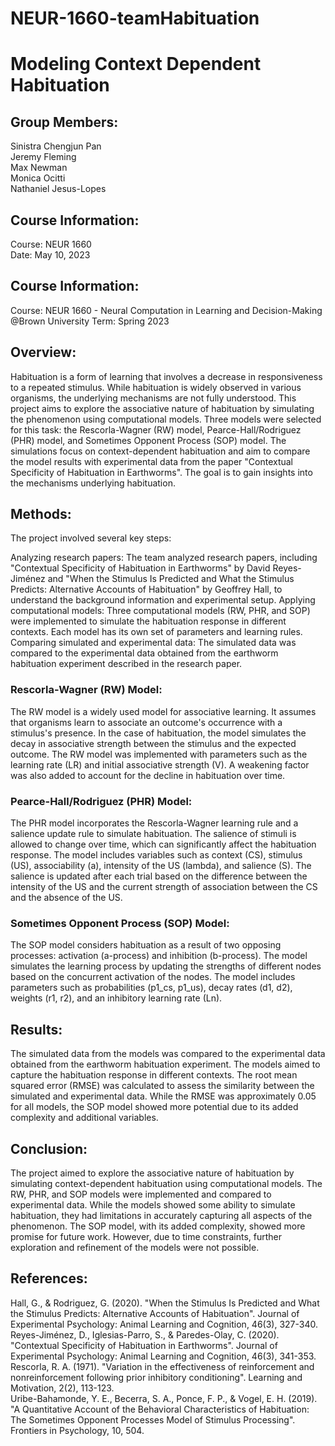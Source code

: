# NEUR-1660-teamHabituation
# Modeling Context Dependent Habituation

## Group Members:
Sinistra Chengjun Pan  
Jeremy Fleming  
Max Newman  
Monica Ocitti  
Nathaniel Jesus-Lopes  

## Course Information:
Course: NEUR 1660  
Date: May 10, 2023

## Course Information:
Course: NEUR 1660 - Neural Computation in Learning and Decision-Making @Brown University 
Term: Spring 2023

## Overview:
Habituation is a form of learning that involves a decrease in responsiveness to a repeated stimulus. While habituation is widely observed in various organisms, the underlying mechanisms are not fully understood. This project aims to explore the associative nature of habituation by simulating the phenomenon using computational models. Three models were selected for this task: the Rescorla-Wagner (RW) model, Pearce-Hall/Rodriguez (PHR) model, and Sometimes Opponent Process (SOP) model. The simulations focus on context-dependent habituation and aim to compare the model results with experimental data from the paper "Contextual Specificity of Habituation in Earthworms". The goal is to gain insights into the mechanisms underlying habituation.

## Methods:
The project involved several key steps:

Analyzing research papers: The team analyzed research papers, including "Contextual Specificity of Habituation in Earthworms" by David Reyes-Jiménez and "When the Stimulus Is Predicted and What the Stimulus Predicts: Alternative Accounts of Habituation" by Geoffrey Hall, to understand the background information and experimental setup. Applying computational models: Three computational models (RW, PHR, and SOP) were implemented to simulate the habituation response in different contexts. Each model has its own set of parameters and learning rules. Comparing simulated and experimental data: The simulated data was compared to the experimental data obtained from the earthworm habituation experiment described in the research paper.  

### Rescorla-Wagner (RW) Model:  
The RW model is a widely used model for associative learning. It assumes that organisms learn to associate an outcome's occurrence with a stimulus's presence. In the case of habituation, the model simulates the decay in associative strength between the stimulus and the expected outcome. The RW model was implemented with parameters such as the learning rate (LR) and initial associative strength (V). A weakening factor was also added to account for the decline in habituation over time.

### Pearce-Hall/Rodriguez (PHR) Model:  
The PHR model incorporates the Rescorla-Wagner learning rule and a salience update rule to simulate habituation. The salience of stimuli is allowed to change over time, which can significantly affect the habituation response. The model includes variables such as context (CS), stimulus (US), associability (a), intensity of the US (lambda), and salience (S). The salience is updated after each trial based on the difference between the intensity of the US and the current strength of association between the CS and the absence of the US.

### Sometimes Opponent Process (SOP) Model:  
The SOP model considers habituation as a result of two opposing processes: activation (a-process) and inhibition (b-process). The model simulates the learning process by updating the strengths of different nodes based on the concurrent activation of the nodes. The model includes parameters such as probabilities (p1_cs, p1_us), decay rates (d1, d2), weights (r1, r2), and an inhibitory learning rate (Ln).

## Results:
The simulated data from the models was compared to the experimental data obtained from the earthworm habituation experiment. The models aimed to capture the habituation response in different contexts. The root mean squared error (RMSE) was calculated to assess the similarity between the simulated and experimental data. While the RMSE was approximately 0.05 for all models, the SOP model showed more potential due to its added complexity and additional variables.

## Conclusion:
The project aimed to explore the associative nature of habituation by simulating context-dependent habituation using computational models. The RW, PHR, and SOP models were implemented and compared to experimental data. While the models showed some ability to simulate habituation, they had limitations in accurately capturing all aspects of the phenomenon. The SOP model, with its added complexity, showed more promise for future work. However, due to time constraints, further exploration and refinement of the models were not possible.

## References:
Hall, G., & Rodriguez, G. (2020). "When the Stimulus Is Predicted and What the Stimulus Predicts: Alternative Accounts of Habituation". Journal of Experimental Psychology: Animal Learning and Cognition, 46(3), 327-340.  
Reyes-Jiménez, D., Iglesias-Parro, S., & Paredes-Olay, C. (2020). "Contextual Specificity of Habituation in Earthworms". Journal of Experimental Psychology: Animal Learning and Cognition, 46(3), 341-353.  
Rescorla, R. A. (1971). "Variation in the effectiveness of reinforcement and nonreinforcement following prior inhibitory conditioning". Learning and Motivation, 2(2), 113-123.  
Uribe-Bahamonde, Y. E., Becerra, S. A., Ponce, F. P., & Vogel, E. H. (2019). "A Quantitative Account of the Behavioral Characteristics of Habituation: The Sometimes Opponent Processes Model of Stimulus Processing". Frontiers in Psychology, 10, 504.  
